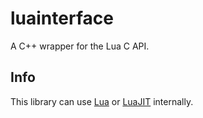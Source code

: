 # luainterface

A C++ wrapper for the Lua C API.

## Info

This library can use [Lua][1] or [LuaJIT][2] internally.


  [1]: http://lua.org
  [2]: http://luajit.org/luajit.html
